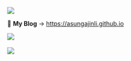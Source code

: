 <img src="https://capsule-render.vercel.app/api?type=wave&color=auto&height=300&section=header&text=I'm%Sungjin%Lee%20render&fontSize=90" />

🔭 **My Blog** &rarr; https://asungajinli.github.io


<img src="https://github-readme-stats.vercel.app/api/top-langs/?username=asungajinli&layout=compact"><br><br>
<img src="https://github-readme-stats.vercel.app/api?username=asungajinli&show_icons=true">


<!--
**asungajinli/asungajinli** is a ✨ _special_ ✨ repository because its `README.md` (this file) appears on your GitHub profile.

Here are some ideas to get you started:

- 🔭 I’m currently working on ...
- 🌱 I’m currently learning ...
- 👯 I’m looking to collaborate on ...
- 🤔 I’m looking for help with ...
- 💬 Ask me about ...
- 📫 How to reach me: ...
- 😄 Pronouns: ...
- ⚡ Fun fact: ...
-->
